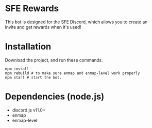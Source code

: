 # SFE Rewards

This bot is designed for the SFE Discord, which allows you to create an invite and get rewards when it's used!

# Installation

Download the project, and run these commands:

```
npm install
npm rebuild # to make sure enmap and enmap-level work properly
npm start # start the bot.
```

# Dependencies (node.js)

- discord.js v11.0+
- enmap
- enmap-level